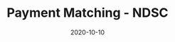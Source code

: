 ---
layout: project
type: project
image: images/payment-matching-ndsc.png
title: Payment Matching - NDSC
projecturl: https://github.com/rpnugroho/payment-matching-ndsc
permalink: projects/payment-matching-ndsc
# All dates must be YYYY-MM-DD format!
date: 2020-10-10
labels:
  - Competition
summary: Solution for NDSC - Payment Matching using recordlinkage library. This solution got 27th place in private leaderboard.
---